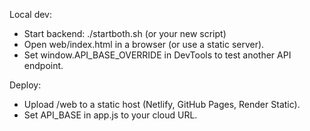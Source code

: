 
Local dev:
- Start backend: ./startboth.sh (or your new script)
- Open web/index.html in a browser (or use a static server).
- Set window.API_BASE_OVERRIDE in DevTools to test another API endpoint.

Deploy:
- Upload /web to a static host (Netlify, GitHub Pages, Render Static).
- Set API_BASE in app.js to your cloud URL.
